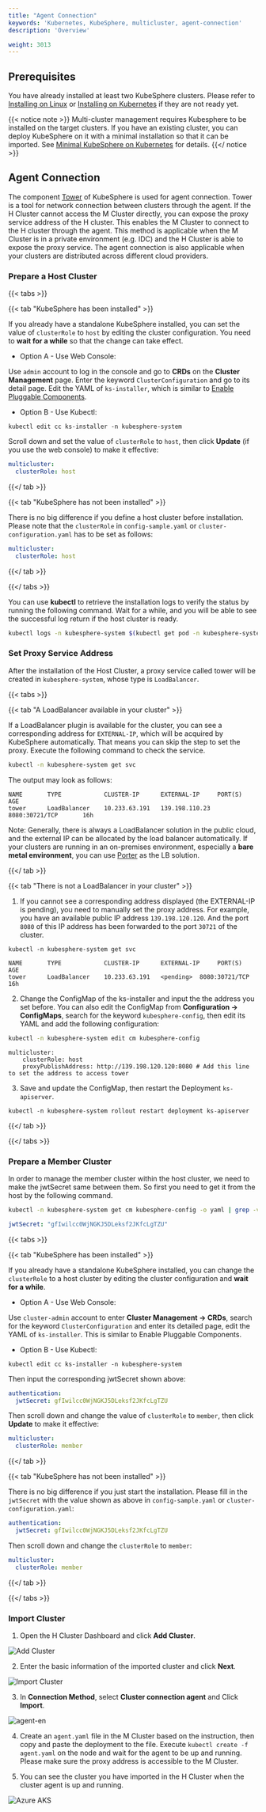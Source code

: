 ```yaml
---
title: "Agent Connection"
keywords: 'Kubernetes, KubeSphere, multicluster, agent-connection'
description: 'Overview'

weight: 3013
---
```


## Prerequisites

You have already installed at least two KubeSphere clusters. Please refer to [Installing on Linux](../../../installing-on-linux) or [Installing on Kubernetes](../../../installing-on-kubernetes) if they are not ready yet.

{{< notice note >}}
Multi-cluster management requires Kubesphere to be installed on the target clusters. If you have an existing cluster, you can deploy KubeSphere on it with a minimal installation so that it can be imported. See [Minimal KubeSphere on Kubernetes](../../../quick-start/minimal-kubesphere-on-k8s/) for details.
{{</ notice >}}

## Agent Connection

The component [Tower](https://github.com/kubesphere/tower) of KubeSphere is used for agent connection. Tower is a tool for network connection between clusters through the agent. If the H Cluster cannot access the M Cluster directly, you can expose the proxy service address of the H cluster. This enables the M Cluster to connect to the H cluster through the agent. This method is applicable when the M Cluster is in a private environment (e.g. IDC) and the H Cluster is able to expose the proxy service. The agent connection is also applicable when your clusters are distributed across different cloud providers.

### Prepare a Host Cluster

{{< tabs >}}

{{< tab "KubeSphere has been installed" >}}

If you already have a standalone KubeSphere installed, you can set the value of  `clusterRole` to `host` by editing the cluster configuration. You need to **wait for a while** so that the change can take effect.

- Option A - Use Web Console:

Use `admin` account to log in the console and go to **CRDs** on the **Cluster Management** page. Enter the keyword `ClusterConfiguration` and go to its detail page. Edit the YAML of `ks-installer`, which is similar to [Enable Pluggable Components](../../../pluggable-components/).

- Option B - Use Kubectl:

```shell
kubectl edit cc ks-installer -n kubesphere-system
```

Scroll down and set the value of `clusterRole` to `host`, then click **Update** (if you use the web console) to make it effective:

```yaml
multicluster:
  clusterRole: host
```

{{</ tab >}}

{{< tab "KubeSphere has not been installed" >}}

There is no big difference if you define a host cluster before installation. Please note that the `clusterRole` in `config-sample.yaml` or `cluster-configuration.yaml` has to be set as follows:

```yaml
multicluster:
  clusterRole: host
```

{{</ tab >}}

{{</ tabs >}}

You can use **kubectl** to retrieve the installation logs to verify the status by running the following command. Wait for a while, and you will be able to see the successful log return if the host cluster is ready.

```bash
kubectl logs -n kubesphere-system $(kubectl get pod -n kubesphere-system -l app=ks-install -o jsonpath='{.items[0].metadata.name}') -f
```

### Set Proxy Service Address

After the installation of the Host Cluster, a proxy service called tower will be created in `kubesphere-system`, whose type is `LoadBalancer`.

{{< tabs >}}

{{< tab "A LoadBalancer available in your cluster" >}}

If a LoadBalancer plugin is available for the cluster, you can see a corresponding address for `EXTERNAL-IP`, which will be acquired by KubeSphere automatically. That means you can skip the step to set the proxy. Execute the following command to check the service.

```bash
kubectl -n kubesphere-system get svc
```

The output may look as follows:

```shell
NAME       TYPE            CLUSTER-IP      EXTERNAL-IP     PORT(S)              AGE
tower      LoadBalancer    10.233.63.191   139.198.110.23  8080:30721/TCP       16h
```

Note: Generally, there is always a LoadBalancer solution in the public cloud, and the external IP can be allocated by the load balancer automatically. If your clusters are running in an on-premises environment, especially a **bare metal environment**, you can use [Porter](https://github.com/porter/porter) as the LB solution.

{{</ tab >}}

{{< tab "There is not a LoadBalancer in your cluster" >}}

1. If you cannot see a corresponding address displayed (the EXTERNAL-IP is pending), you need to manually set the proxy address. For example, you have an available public IP address `139.198.120.120`. And the port `8080` of this IP address has been forwarded to the port `30721` of the cluster.

```shell
kubectl -n kubesphere-system get svc
```

```
NAME       TYPE            CLUSTER-IP      EXTERNAL-IP     PORT(S)              AGE
tower      LoadBalancer    10.233.63.191   <pending>  8080:30721/TCP       16h
```

2. Change the ConfigMap of the ks-installer and input the the address you set before. You can also edit the ConfigMap from **Configuration → ConfigMaps**, search for the keyword `kubesphere-config`, then edit its YAML and add the following configuration:

```bash
kubectl -n kubesphere-system edit cm kubesphere-config
```

```
multicluster:
    clusterRole: host
    proxyPublishAddress: http://139.198.120.120:8080 # Add this line to set the address to access tower
```

3. Save and update the ConfigMap, then restart the Deployment `ks-apiserver`.

```shell
kubectl -n kubesphere-system rollout restart deployment ks-apiserver
```

{{</ tab >}}

{{</ tabs >}}


### Prepare a Member Cluster

In order to manage the member cluster within the host cluster, we need to make the jwtSecret same between them. So first you need to get it from the host by the following command.

```bash
kubectl -n kubesphere-system get cm kubesphere-config -o yaml | grep -v "apiVersion" | grep jwtSecret
```

```yaml
jwtSecret: "gfIwilcc0WjNGKJ5DLeksf2JKfcLgTZU"
```

{{< tabs >}}

{{< tab "KubeSphere has been installed" >}}

If you already have a standalone KubeSphere installed, you can change the `clusterRole` to a host cluster by editing the cluster configuration and **wait for a while**.

- Option A - Use Web Console:

Use `cluster-admin` account to enter **Cluster Management → CRDs**, search for the keyword `ClusterConfiguration` and enter its detailed page, edit the YAML of `ks-installer`. This is similar to Enable Pluggable Components.

- Option B - Use Kubectl:

```shell
kubectl edit cc ks-installer -n kubesphere-system
```

Then input the corresponding jwtSecret shown above:

```yaml
authentication:
  jwtSecret: gfIwilcc0WjNGKJ5DLeksf2JKfcLgTZU
```

Then scroll down and change the value of `clusterRole` to `member`, then click **Update** to make it effective:

```yaml
multicluster:
  clusterRole: member
```

{{</ tab >}}

{{< tab "KubeSphere has not been installed" >}}

There is no big difference if you just start the installation. Please fill in the `jwtSecret` with the value shown as above in `config-sample.yaml` or `cluster-configuration.yaml`:

```yaml
authentication:
  jwtSecret: gfIwilcc0WjNGKJ5DLeksf2JKfcLgTZU
```

Then scroll down and change the `clusterRole` to `member`:

```yaml
multicluster:
  clusterRole: member
```

{{</ tab >}}

{{</ tabs >}}


### Import Cluster

1. Open the H Cluster Dashboard and click **Add Cluster**.

![Add Cluster](https://ap3.qingstor.com/kubesphere-website/docs/20200827231611.png)

2. Enter the basic information of the imported cluster and click **Next**.

![Import Cluster](https://ap3.qingstor.com/kubesphere-website/docs/20200827211842.png)

3. In **Connection Method**, select **Cluster connection agent** and Click **Import**.

![agent-en](/images/docs/agent-en.png)

4. Create an `agent.yaml` file in the M Cluster based on the instruction, then copy and paste the deployment to the file. Execute `kubectl create -f agent.yaml` on the node and wait for the agent to be up and running. Please make sure the proxy address is accessible to the M Cluster.

5. You can see the cluster you have imported in the H Cluster when the cluster agent is up and running.

![Azure AKS](https://ap3.qingstor.com/kubesphere-website/docs/20200827231650.png)
